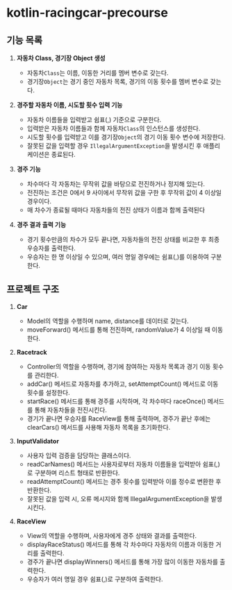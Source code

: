 # kotlin-racingcar-precourse

## 기능 목록

1. **자동차 Class, 경기장 Object 생성**
   - 자동차`Class`는 이름, 이동한 거리를 멤버 변수로 갖는다.
   - 경기장`Object`는 경기 중인 자동차 목록, 경기의 이동 횟수를 멤버 변수로 갖는다.

2. **경주할 자동차 이름, 시도할 횟수 입력 기능**
   - 자동차 이름들을 입력받고 쉼표(,) 기준으로 구분한다.
   - 입력받은 자동차 이름들과 함께 자동차`Class`의 인스턴스를 생성한다.
   - 시도할 횟수를 입력받고 이를 경기장`Object`의 경기 이동 횟수 변수에 저장한다.
   - 잘못된 값을 입력할 경우 `IllegalArgumentException`을 발생시킨 후 애플리케이션은 종료된다.

3. **경주 기능**
   - 차수마다 각 자동차는 무작위 값을 바탕으로 전진하거나 정지해 있는다.
   - 전진하는 조건은 0에서 9 사이에서 무작위 값을 구한 후 무작위 값이 4 이상일 경우이다.
   - 매 차수가 종료될 때마다 자동차들의 전진 상태가 이름과 함께 출력된다

4. **경주 결과 출력 기능**
   - 경기 횟수만큼의 차수가 모두 끝나면, 자동차들의 전진 상태를 비교한 후 최종 우승자를 출력한다.
   - 우승자는 한 명 이상일 수 있으며, 여러 명일 경우에는 쉼표(,)를 이용하여 구분한다.


## 프로젝트 구조

1. **Car**
   - Model의 역할을 수행하며 name, distance를 데이터로 갖는다.
   - moveForward() 메서드를 통해 전진하며, randomValue가 4 이상일 때 이동한다.

2. **Racetrack**
   - Controller의 역할을 수행하며, 경기에 참여하는 자동차 목록과 경기 이동 횟수를 관리한다.
   - addCar() 메서드로 자동차를 추가하고, setAttemptCount() 메서드로 이동 횟수를 설정한다.
   - startRace() 메서드를 통해 경주를 시작하며, 각 차수마다 raceOnce() 메서드를 통해 자동차들을 전진시킨다.
   - 경기가 끝나면 우승자를 RaceView를 통해 출력하며, 경주가 끝난 후에는 clearCars() 메서드를 사용해 자동차 목록을 초기화한다.

3. **InputValidator**
   - 사용자 입력 검증을 담당하는 클래스이다.
   - readCarNames() 메서드는 사용자로부터 자동차 이름들을 입력받아 쉼표(,)로 구분하며 리스트 형태로 반환한다.
   - readAttemptCount() 메서드는 경주 횟수를 입력받아 이를 정수로 변환한 후 반환한다.
   - 잘못된 값을 입력 시, 오류 메시지와 함께 IllegalArgumentException을 발생시킨다.

4. **RaceView**
   - View의 역할을 수행하며, 사용자에게 경주 상태와 결과를 출력한다.
   - displayRaceStatus() 메서드를 통해 각 차수마다 자동차의 이름과 이동한 거리를 출력한다.
   - 경주가 끝나면 displayWinners() 메서드를 통해 가장 많이 이동한 자동차를 출력한다.
   - 우승자가 여러 명일 경우 쉼표(,)로 구분하여 출력한다.

